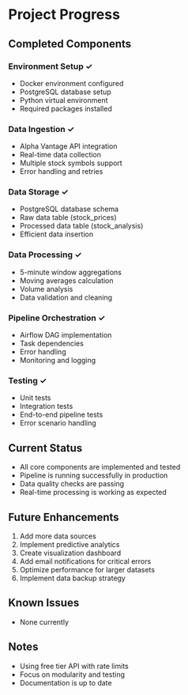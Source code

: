 # Project Progress

## Completed Components

### Environment Setup ✓
- Docker environment configured
- PostgreSQL database setup
- Python virtual environment
- Required packages installed

### Data Ingestion ✓
- Alpha Vantage API integration
- Real-time data collection
- Multiple stock symbols support
- Error handling and retries

### Data Storage ✓
- PostgreSQL database schema
- Raw data table (stock_prices)
- Processed data table (stock_analysis)
- Efficient data insertion

### Data Processing ✓
- 5-minute window aggregations
- Moving averages calculation
- Volume analysis
- Data validation and cleaning

### Pipeline Orchestration ✓
- Airflow DAG implementation
- Task dependencies
- Error handling
- Monitoring and logging

### Testing ✓
- Unit tests
- Integration tests
- End-to-end pipeline tests
- Error scenario handling

## Current Status
- All core components are implemented and tested
- Pipeline is running successfully in production
- Data quality checks are passing
- Real-time processing is working as expected

## Future Enhancements
1. Add more data sources
2. Implement predictive analytics
3. Create visualization dashboard
4. Add email notifications for critical errors
5. Optimize performance for larger datasets
6. Implement data backup strategy

## Known Issues
- None currently

## Notes
- Using free tier API with rate limits
- Focus on modularity and testing
- Documentation is up to date 